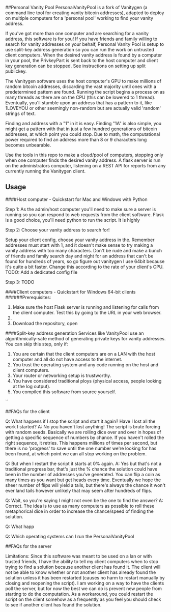 <snippet>
 <content>

##Personal Vanity Pool
PersonalVanityPool is a fork of Vanitygen (a command line tool for creating vanity bitcoin addresses), adapted to deploy on multiple computers for a 'personal pool' working to find your vanity address.

If you've got more than one computer and are searching for a vanity address, this software is for you! If you have friends and family willing to search for vanity addresses on your behalf, Personal Vanity Pool is setup to use split-key address generation so you can run the work on untrusted client computers. When the desired vanity address is found by a computer in your pool, the PrivkeyPart is sent back to the host computer and client key generation can be stopped. See instructions on setting up split publickey.

The Vanitygen software uses the host computer's GPU to make millions of random bitcoin addresses, discarding the vast majority until ones with a predetermined pattern are found. Running the script begins a process on as many threads as there are on the CPU (this can be lowered to 1 thread). Eventually, you'll stumble upon an address that has a pattern to it, like 1LOVEYOU or other seemingly non-random but are actually valid 'random' strings of text.

Finding and address with a "1" in it is easy. Finding "1A" is also simple, you might get a pattern with that in just a few hundred generations of bitcoin addresses, at which point you could stop. Due to math, the computational power required to find an address more than 8 or 9 characters long becomes unbearable.

Use the tools in this repo to make a cloud/pool of computers, stopping only when one computer finds the desired vanity address. A flask server is run on the administrators computer, listening on a REST API for reports from any currently running the Vanitygen client.


## Usage
####Host computer - Quickstart for Mac and Windows with Python

Step 1: As the admin/host computer you'll need to make sure a server is running so you can respond to web requests from the client software. Flask is a good choice, you'll need python to run the script. It is highly

Step 2: Choose your vanity address to search for!

Setup your client config, choose your vanity address in the. Remember addresses must start with 1, and it doesn't make sense to try making a vanity address with too many characters. Don't be rude and make a bunch of friends and family search day and night for an address that can't be found for hundreds of years, so go figure out vanitygen
I use 64bit because it's quite a bit faster. Change this according to the rate of your client's CPU.
TODO: Add a dedicated config file

Step 3: TODO

####Client computers - Quickstart for Windows 64-bit clients
######Prerequisites:
1. Make sure the host Flask server is running and listening for calls from the client computer. Test this by going to the URL in your web browser.
2.
3. Download the repository, open

####Split-key address generation
Services like VanityPool use an algorithmically-safe method of generating private keys for vanity addresses. You can skip this step, only if:

1. You are certain that the client computers are on a LAN with the host computer and all do not have access to the internet.
2. You trust the operating system and any code running on the host and client computers.
3. Your router or networking setup is trustworthy.
4. You have considered traditional ploys (physical access, people looking at the log output).
5. You compiled this software from source yourself.

``


##FAQs for the client



Q: What happens if I stop the script and start it again? Have I lost all the work I started?
A: No you haven't lost anything! The script is brute forcing with random seeds. Basically we are rolling dice over and over in hopes of getting a specific sequence of numbers by chance. If you haven't rolled the right sequence, it retries. This happens millions of times per second, but there is no 'progress' to save until the one number we're looking for has been found, at which point we can all stop working on the problem.

Q: But when I restart the script it starts at 0% again.
A: Yes but that's not a traditional progress bar, that's just the % chance the solution could have been in the number of addresses you've generated. You can flip a coin as many times as you want but get heads every time. Eventually we hope the sheer number of flips will yield a tails, but there's always the chance it won't ever land tails however unlikely that may seem after hundreds of flips.

Q: Wait, so you're saying I might not even be the one to find the answer?
A: Correct. The idea is to use as many computers as possible to roll these metaphorical dice in order to increase the chance/speed of finding the solution.

Q: What happ

Q: Which operating systems can I run the PersonalVanityPool

##FAQs for the server



Limitations: Since this software was meant to be used on a lan or with trusted friends,  I have the ability to tell my client computers when to stop trying to find a solution because another client has found it. The client will not be able to know whether or not another client has already found the solution unless it has been restarted (causes no harm to restart manually by closing and reopening the script). I am working on a way to have the clients poll the server, but for now the best we can do is prevent new people from starting to do the computation. As a workaround, you could restart the script on the client somehow as a frequently as you feel you should check to see if another client has found the solution.

</content>
</snippet>
